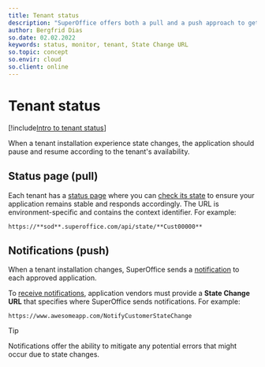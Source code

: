 ```yaml
---
title: Tenant status
description: "SuperOffice offers both a pull and a push approach to get tenant status."
author: Bergfrid Dias
so.date: 02.02.2022
keywords: status, monitor, tenant, State Change URL
so.topic: concept
so.envir: cloud
so.client: online
---
```


# Tenant status

[!include[Intro to tenant status](includes/tenant-status-intro.md)]

When a tenant installation experience state changes, the application should pause and resume according to the tenant's availability.

## Status page (pull)

Each tenant has a [status page][2] where you can [check its state][1] to ensure your application remains stable and responds accordingly. The URL is environment-specific and contains the context identifier. For example:

`https://**sod**.superoffice.com/api/state/**Cust00000**`

## Notifications (push)

When a tenant installation changes, SuperOffice sends a [notification][3] to each approved application.

To [receive notifications][4], application vendors must provide a **State Change URL** that specifies where SuperOffice sends notifications. For example:

`https://www.awesomeapp.com/NotifyCustomerStateChange`

> [!TIP]
> Notifications offer the ability to mitigate any potential errors that might occur due to state changes.

<!-- Referenced links -->
[1]: check-status.md
[2]: status-page.md
[3]: notifications.md
[4]: get-notifications.md
